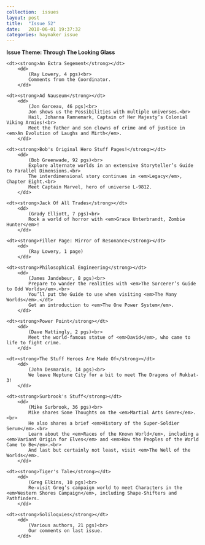 ```yaml
---
collection:  issues
layout: post
title:  "Issue 52"
date:   2010-06-01 19:37:32
categories: haymaker issue
---
```


<dl>
	<dt class="theme"><strong>Issue Theme: Through The Looking Glass</theme></strong></dt>

	<dt><strong>An Extra Segement</strong></dt>
		<dd>
		 	(Ray Lowery, 4 pgs)<br>
			Comments from the Coordinator.
		</dd>

	<dt><strong>Ad Nauseum</strong></dt>
		<dd>
		 	(Jon Garceau, 46 pgs)<br>
			Jon shows us the Possibilities with multiple universes.<br>
			Hail, Johanna Ramnemark, Captain of Her Majesty’s Colonial Viking Armies!<br>
			Meet the father and son clowns of crime and of justice in <em>An Evolution of Laughs and Mirth</em>.
		</dd>

	<dt><strong>Bob's Original Hero Stuff Pages!</strong></dt>
		<dd>
		 	(Bob Greenwade, 92 pgs)<br>
			Explore alternate worlds in an extensive Storyteller’s Guide to Parallel Dimensions.<br>
			The interdimensional story continues in <em>Legacy</em>, Chapter Eight.<br>
			Meet Captain Marvel, hero of universe L-9812.
		</dd>

	<dt><strong>Jack Of All Trades</strong></dt>
		<dd>
		 	(Grady Elliott, 7 pgs)<br>
			Rock a world of horror with <em>Grace Unterbrandt, Zombie Hunter</em>!
		</dd>
			
	<dt><strong>Filler Page: Mirror of Resonance</strong></dt>
		<dd>
		 	(Ray Lowery, 1 page)
		</dd>
	
	<dt><strong>Philosophical Engineering</strong></dt>
		<dd>
		 	(James Jandebeur, 8 pgs)<br>
			Prepare to wander the realities with <em>The Sorcerer’s Guide to Odd Worlds</em>.<br>
			You’ll put the Guide to use when visiting <em>The Many Worlds</em>.</dt>
			Get an introduction to <em>The One Power System</em>.
		</dd>

	<dt><strong>Power Point</strong></dt>
		<dd>
		 	(Dave Mattingly, 2 pgs)<br>
			Meet the world-famous statue of <em>David</em>, who came to life to fight crime.
		</dd>

	<dt><strong>The Stuff Heroes Are Made Of</strong></dt>
		<dd>
		 	(John Desmarais, 14 pgs)<br>
			We leave Neptune City for a bit to meet The Dragons of Rukbat-3!
		</dd>

	<dt><strong>Surbrook's Stuff</strong></dt>
		<dd>
		 	(Mike Surbrook, 36 pgs)<br>
			Mike shares Some Thoughts on the <em>Martial Arts Genre</em>.<br>
			He also shares a brief <em>History of the Super-Soldier Serum</em>.<br>
			Learn about the <em>Races of the Known World</em>, including a <em>Variant Origin for Elves</em> and <em>How the Peoples of the World Came to Be</em>.<br>
			And last but certainly not least, visit <em>The Well of the Worlds</em>.
		</dd>

	<dt><strong>Tiger's Tale</strong></dt>
		<dd>
		 	(Greg Elkins, 10 pgs)<br>
			Re-visit Greg’s campaign world to meet Characters in the <em>Western Shores Campaign</em>, including Shape-Shifters and Pathfinders.
		</dd>

	<dt><strong>Soliloquies</strong></dt>
		<dd>
		 	(Various authors, 21 pgs)<br>
			Our comments on last issue.
		</dd>
</dl>
